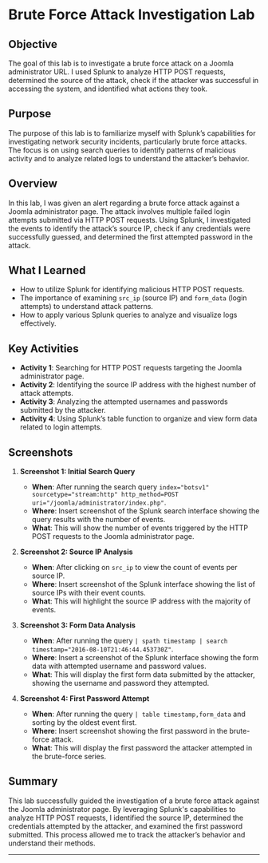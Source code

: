 # Brute Force Attack Investigation Lab

## Objective
The goal of this lab is to investigate a brute force attack on a Joomla administrator URL. I used Splunk to analyze HTTP POST requests, determined the source of the attack, check if the attacker was successful in accessing the system, and identified what actions they took.

## Purpose
The purpose of this lab is to familiarize myself with Splunk’s capabilities for investigating network security incidents, particularly brute force attacks. The focus is on using search queries to identify patterns of malicious activity and to analyze related logs to understand the attacker’s behavior.

## Overview
In this lab, I was given an alert regarding a brute force attack against a Joomla administrator page. The attack involves multiple failed login attempts submitted via HTTP POST requests. Using Splunk, I investigated the events to identify the attack’s source IP, check if any credentials were successfully guessed, and determined the first attempted password in the attack.

## What I Learned
- How to utilize Splunk for identifying malicious HTTP POST requests.
- The importance of examining `src_ip` (source IP) and `form_data` (login attempts) to understand attack patterns.
- How to apply various Splunk queries to analyze and visualize logs effectively.

## Key Activities
- **Activity 1**: Searching for HTTP POST requests targeting the Joomla administrator page.
- **Activity 2**: Identifying the source IP address with the highest number of attack attempts.
- **Activity 3**: Analyzing the attempted usernames and passwords submitted by the attacker.
- **Activity 4**: Using Splunk’s table function to organize and view form data related to login attempts.

## Screenshots

1. **Screenshot 1: Initial Search Query**  
   - **When**: After running the search query `index="botsv1" sourcetype="stream:http" http_method=POST uri="/joomla/administrator/index.php"`.  
   - **Where**: Insert screenshot of the Splunk search interface showing the query results with the number of events.  
   - **What**: This will show the number of events triggered by the HTTP POST requests to the Joomla administrator page.

2. **Screenshot 2: Source IP Analysis**  
   - **When**: After clicking on `src_ip` to view the count of events per source IP.  
   - **Where**: Insert screenshot of the Splunk interface showing the list of source IPs with their event counts.  
   - **What**: This will highlight the source IP address with the majority of events.

3. **Screenshot 3: Form Data Analysis**  
   - **When**: After running the query `| spath timestamp | search timestamp="2016-08-10T21:46:44.453730Z"`.  
   - **Where**: Insert a screenshot of the Splunk interface showing the form data with attempted username and password values.  
   - **What**: This will display the first form data submitted by the attacker, showing the username and password they attempted.

4. **Screenshot 4: First Password Attempt**  
   - **When**: After running the query `| table timestamp,form_data` and sorting by the oldest event first.  
   - **Where**: Insert screenshot showing the first password in the brute-force attack.  
   - **What**: This will display the first password the attacker attempted in the brute-force series.

## Summary
This lab successfully guided the investigation of a brute force attack against the Joomla administrator page. By leveraging Splunk's capabilities to analyze HTTP POST requests, I identified the source IP, determined the credentials attempted by the attacker, and examined the first password submitted. This process allowed me to track the attacker’s behavior and understand their methods.

---
